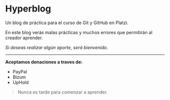 # Hyperblog
Un blog de práctica para el curso de Git y GitHub en Platzi.

En este blog verás malas prácticas y muchos errores que permitirán al creador aprender.

*Si deseas realizar algún aporte, será bienvenido.*

------------


**Aceptamos donaciones a traves de:**
- PayPal
- Bizum
- UpHold

> Nunca es tarde para comenzar a aprender.
